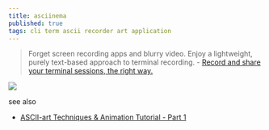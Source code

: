 ```yaml
---
title: asciinema
published: true
tags: cli term ascii recorder art application
---
```

> Forget screen recording apps and blurry video. Enjoy a lightweight, purely text-based approach to terminal recording. - [Record and share your terminal sessions, the right way.](https://asciinema.org/)

<a href="https://asciinema.org/a/147864" target="_blank"><img src="https://asciinema.org/a/147864.svg" /></a>

see also
- [ASCII-art Techniques & Animation Tutorial - Part 1](https://www.youtube.com/watch?v=o5v-NS9o4yc)
